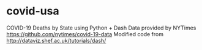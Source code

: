 # covid-usa
COVID-19 Deaths by State using Python + Dash
Data provided by NYTimes https://github.com/nytimes/covid-19-data
Modified code from http://dataviz.shef.ac.uk/tutorials/dash/
